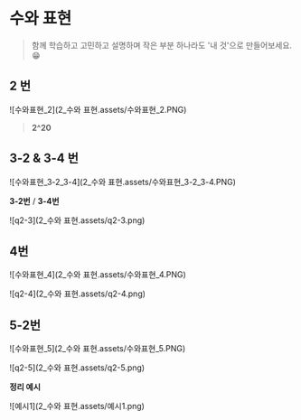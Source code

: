 # 수와 표현

> 함께 학습하고 고민하고 설명하며 작은 부분 하나라도 '내 것'으로 만들어보세요. 😁



## 2 번

![수와표현_2](2_수와 표현.assets/수와표현_2.PNG)

> **2^20**






## 3-2 & 3-4 번

![수와표현_3-2_3-4](2_수와 표현.assets/수와표현_3-2_3-4.PNG)

**3-2번** / **3-4번**

![q2-3](2_수와 표현.assets/q2-3.png)





## 4번

![수와표현_4](2_수와 표현.assets/수와표현_4.PNG)

![q2-4](2_수와 표현.assets/q2-4.png)






## 5-2번

![수와표현_5](2_수와 표현.assets/수와표현_5.PNG)

![q2-5](2_수와 표현.assets/q2-5.png)






**정리 예시**

![예시1](2_수와 표현.assets/예시1.png)